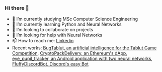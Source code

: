### Hi there 👋



- 🔭 I’m currently studying MSc Computer Science Engineering
- 🌱 I’m currently learning Python and Neural Networks
- 👯 I’m looking to collaborate on projects
- 🤔 I’m looking for help with Neural Networks
- 📫 How to reach me: [Linkedin](https://www.linkedin.com/in/filippoveronesi)
- Recent works: [BugTablut, an artificial intelligence for the Tablut Game Competition](https://github.com/DaniDF/BugTablutChallenge), [CryptoPackDelivery, an Ethereum's dApp](https://github.com/luigidinuzzo/CryptoPackDelivery), [eye_pupil_tracker, an Android application with two neural networks](https://github.com/DaniDF/eye_pupil_tracker), [FluffyDiscordBot, Discord's easy Bot](https://github.com/filippoveronesi/FluffyDiscordBot)
